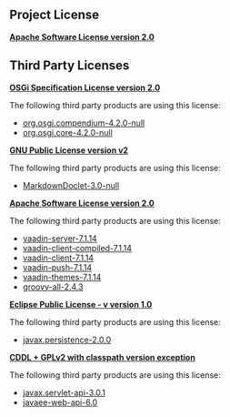 <!-- Created by CodeLicenseManager -->
## Project License

__[Apache Software License version 2.0](http://www.apache.org/licenses/LICENSE-2.0.html)__

## Third Party Licenses

__[OSGi Specification License version 2.0](http://www.osgi.org/Specifications/Licensing)__

The following third party products are using this license:

* [org.osgi.compendium-4.2.0-null](http://www.osgi.org/)
* [org.osgi.core-4.2.0-null](http://www.osgi.org/)

__[GNU Public License version v2](http://www.gnu.org/licenses/gpl-2.0.html)__

The following third party products are using this license:

* [MarkdownDoclet-3.0-null](http://code.google.com/p/markdown-doclet/)

__[Apache Software License version 2.0](http://www.apache.org/licenses/LICENSE-2.0.txt)__

The following third party products are using this license:

* [vaadin-server-7.1.14](http://vaadin.com)
* [vaadin-client-compiled-7.1.14](http://vaadin.com)
* [vaadin-client-7.1.14](http://vaadin.com)
* [vaadin-push-7.1.14](http://vaadin.com)
* [vaadin-themes-7.1.14](http://vaadin.com)
* [groovy-all-2.4.3](http://groovy.codehaus.org/)

__[Eclipse Public License - v version 1.0](http://www.eclipse.org/legal/epl-v10.html)__

The following third party products are using this license:

* [javax.persistence-2.0.0](http://www.eclipse.org/eclipselink)

__[CDDL + GPLv2 with classpath version exception](https://glassfish.dev.java.net/nonav/public/CDDL+GPL.html)__

The following third party products are using this license:

* [javax.servlet-api-3.0.1](http://servlet-spec.java.net)
* [javaee-web-api-6.0](http://java.sun.com/javaee/6/docs/api/index.html)

<!-- CLM -->

